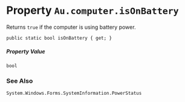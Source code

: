 # Property `Au.computer.isOnBattery`

Returns `true` if the computer is using battery power.

```
public static bool isOnBattery { get; }
```

##### Property Value

`bool`

### See Also

`System.Windows.Forms.SystemInformation.PowerStatus`
